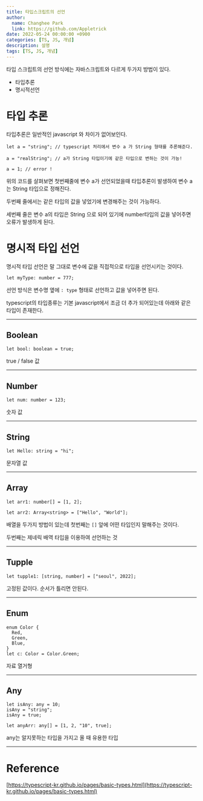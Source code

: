 ```yaml
---
title: 타입스크립트의 선언
author:
  name: Changhee Park
  link: https://github.com/Appletrick
date: 2022-05-24 00:00:00 +0900
categories: [TS, JS, 개념]
description: 설명
tags: [TS, JS, 개념]
---
```


타입 스크립트의 선언 방식에는 자바스크립트와 다르게 두가지 방법이 있다.

- 타입추론
- 명시적선언

# 타입 추론

타입추론은 일반적인 javascript 와 차이가 없어보인다.

```tsx
let a = "string"; // typescript 처리에서 변수 a 가 String 형태를 추론해준다.

a = "realString"; // a가 String 타입이기에 같은 타입으로 변하는 것이 가능!

a = 1; // error !
```

위의 코드를 살펴보면 첫번째줄에 변수 a가 선언되었을때 타입추론이 발생하여 변수 a 는 String 타입으로 정해진다.

두번째 줄에서는 같은 타입의 값을 넣었기에 변경해주는 것이 가능하다.

세번째 줄은 변수 a의 타입은 String 으로 되어 있기에 number타입의 값을 넣어주면 오류가 발생하게 된다.

# 명시적 타입 선언

명시적 타입 선언은 말 그대로 변수에 값을 직접적으로 타입을 선언시키는 것이다.

```tsx
let myType: number = 777;
```

선언 방식은 변수명 옆에 `: type` 형태로 선언하고 값을 넣어주면 된다.

typescript의 타입종류는 기본 javascript에서 조금 더 추가 되어있는데 아래와 같은 타입이 존재한다.

---

## Boolean

```tsx
let bool: boolean = true;
```

true / false 값

---

## Number

```tsx
let num: number = 123;
```

숫자 값

---

## String

```tsx
let Hello: string = "hi";
```

문자열 값

---

## Array

```tsx
let arr1: number[] = [1, 2];

let arr2: Array<string> = ["Hello", "World"];
```

배열을 두가지 방법이 있는데 첫번째는 `[]` 앞에 어떤 타입인지 말해주는 것이다.

두번째는 제네릭 배역 타입을 이용하여 선언하는 것

---

## Tupple

```tsx
let tupple1: [string, number] = ["seoul", 2022];
```

고정된 값이다. 순서가 틀리면 안된다.

---

## Enum

```tsx
enum Color {
  Red,
  Green,
  Blue,
}
let c: Color = Color.Green;
```

자료 열거형

---

## Any

```tsx
let isAny: any = 10;
isAny = "string";
isAny = true;

let anyArr: any[] = [1, 2, "10", true];
```

any는 알지못하는 타입을 가지고 올 때 유용한 타입

---

# Reference

[https://typescript-kr.github.io/pages/basic-types.html](https://typescript-kr.github.io/pages/basic-types.html)
